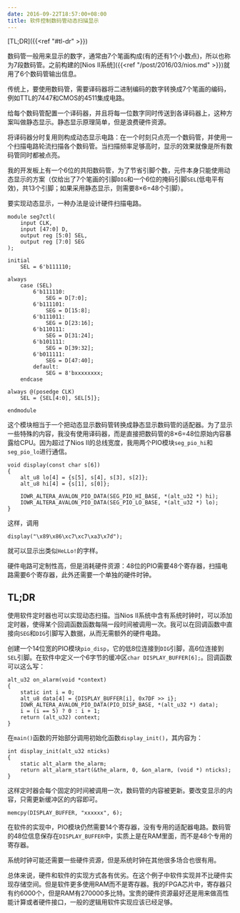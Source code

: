 ```yaml
---
date: 2016-09-22T18:57:00+08:00
title: 软件控制数码管动态扫描显示
---
```


[TL;DR]({{<ref "#tl-dr" >}})

数码管一般用来显示的数字，通常由7个笔画构成(有的还有1个小数点)，所以也称为7段数码管。之前构建的[Nios II系统]({{<ref "/post/2016/03/nios.md" >}})就用了6个数码管输出信息。

传统上，要使用数码管，需要译码器将二进制编码的数字转换成7个笔画的编码，例如TTL的7447和CMOS的4511集成电路。

给每个数码管配置一个译码器，并且将每一位数字同时传送到各译码器上，这种方案叫做静态显示。静态显示原理简单，但是浪费硬件资源。

将译码器分时复用则构成动态显示电路：在一个时刻只点亮一个数码管，并使用一个扫描电路轮流扫描各个数码管。当扫描频率足够高时，显示的效果就像是所有数码管同时都被点亮。

<!--more-->

我的开发板上有一个6位的共阳数码管，为了节省引脚个数，元件本身只能使用动态显示的方案（仅给出了7个笔画的引脚`DIG`和一个6位的掩码引脚`SEL`(低电平有效)，共13个引脚；如果采用静态显示，则需要8×6=48个引脚）。

要实现动态显示，一种办法是设计硬件扫描电路。

```
module seg7ctl(
	input CLK,
	input [47:0] D,
	output reg [5:0] SEL,
	output reg [7:0] SEG
);

initial
	SEL = 6'b111110;

always
	case (SEL)
		6'b111110:
			SEG = D[7:0];
		6'b111101:
			SEG = D[15:8];
		6'b111011:
			SEG = D[23:16];
		6'b110111:
			SEG = D[31:24];
		6'b101111:
			SEG = D[39:32];
		6'b011111:
			SEG = D[47:40];
		default:
			SEG = 8'bxxxxxxxx;
	endcase

always @(posedge CLK)
	SEL = {SEL[4:0], SEL[5]};

endmodule
```

这个模块相当于一个把动态显示数码管转换成静态显示数码管的适配器。为了显示一些特殊的内容，我没有使用译码器，而是直接把数码管的8×6=48位原始内容暴露给CPU。因为超过了Nios II的总线宽度，我用两个PIO模块`seg_pio_hi`和`seg_pio_lo`进行通信。

```
void display(const char s[6])
{
	alt_u8 lo[4] = {s[5], s[4], s[3], s[2]};
	alt_u8 hi[4] = {s[1], s[0]};

	IOWR_ALTERA_AVALON_PIO_DATA(SEG_PIO_HI_BASE, *(alt_u32 *) hi);
	IOWR_ALTERA_AVALON_PIO_DATA(SEG_PIO_LO_BASE, *(alt_u32 *) lo);
}
```

这样，调用

```
display("\x89\x86\xc7\xc7\xa3\x7d");
```

就可以显示出类似`HeLLo!`的字样。

硬件电路可定制性高，但是消耗硬件资源：48位的PIO需要48个寄存器，扫描电路需要6个寄存器，此外还需要一个单独的硬件时钟。

## TL;DR

使用软件定时器也可以实现动态扫描。当Nios II系统中含有系统时钟时，可以添加定时器，使得某个回调函数函数每隔一段时间被调用一次。我可以在回调函数中直接向`SEG`和`DIG`引脚写入数据，从而无需额外的硬件电路。

创建一个14位宽的PIO模块`pio_disp`，它的低8位连接到`DIG`引脚，高6位连接到`SEL`引脚。在软件中定义一个6字节的缓冲区`char DISPLAY_BUFFER[6];`。回调函数可以这么写：
```
alt_u32 on_alarm(void *context)
{
	static int i = 0;
	alt_u8 data[4] = {DISPLAY_BUFFER[i], 0x7DF >> i};
	IOWR_ALTERA_AVALON_PIO_DATA(PIO_DISP_BASE, *(alt_u32 *) data);
	i = (i == 5) ? 0 : i + 1;
	return (alt_u32) context;
}
```

在`main()`函数的开始部分调用初始化函数`display_init()`，其内容为：

```
int display_init(alt_u32 nticks)
{
	static alt_alarm the_alarm;
	return alt_alarm_start(&the_alarm, 0, &on_alarm, (void *) nticks);
}
```

这样定时器会每个固定的时间被调用一次，数码管的内容被更新。要改变显示的内容，只需更新缓冲区的内容即可。

```
memcpy(DISPLAY_BUFFER, "xxxxxx", 6);
```

在软件的实现中，PIO模块仍然需要14个寄存器，没有专用的适配器电路。数码管的48位信息保存在`DISPLAY_BUFFER`中，实质上是在RAM里面，而不是48个专用的寄存器。

系统时钟可能还需要一些硬件资源，但是系统时钟在其他很多场合也很有用。

总体来说，硬件和软件的实现方式各有优劣。在这个例子中软件实现并不比硬件实现存储空间。但是软件更多使用RAM而不是寄存器。我的FPGA芯片中，寄存器只有约6000个，但是RAM有270000多比特。宝贵的硬件资源最好还是用来做高性能计算或者硬件接口，一般的逻辑用软件实现应该已经足够。
